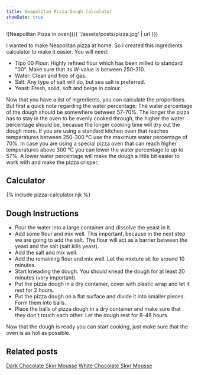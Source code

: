 ```yaml
---
title: Neapolitan Pizza Dough Calculator
showDate: true
---
```


![Neapolitan Pizza in oven]({{ '/assets/posts/pizza.jpg' | url }})

I wanted to make Neapolitan pizza at home. So I created this ingredients calculator to make it easier. You will need:

- Tipo 00 Flour: Highly refined flour which has been milled to standard "00". Make sure that its W-value is between 250-310.
- Water: Clean and free of gas.
- Salt: Any type of salt will do, but sea salt is preferred.
- Yeast: Fresh, solid, soft and beige in colour.

Now that you have a list of ingredients, you can calculate the proportions. But first a quick note regarding the water percentage: The water percentage of the dough should be somewhere between 57-70%. The longer the pizza has to stay in the oven to be evenly cooked through, the higher the water percentage should be, because the longer cooking time will dry out the dough more. If you are using a standard kitchen oven that reaches temperatures between 250-300 °C use the maximum water percentage of 70%. In case you are using a special pizza oven that can reach higher temperatures above 300 °C you can lower the water percentage to up to 57%. A lower water percentage will make the dough a little bit easier to work with and make the pizza crisper.

## Calculator

<div class="py-6">
{% include pizza-calculator.njk %}
</div>

## Dough Instructions

- Pour the water into a large container and dissolve the yeast in it.
- Add some flour and mix well. This important, because in the next step we are going to add the salt. The flour will act as a barrier between the yeast and the salt (salt kills yeast).
- Add the salt and mix well.
- Add the remaining flour and mix well. Let the mixture sit for around 10 minutes.
- Start kneading the dough. You should knead the dough for at least 20 minutes (very important).
- Put the pizza dough in a dry container, cover with plastic wrap and let it rest for 2 hours.
- Put the pizza dough on a flat surface and divide it into smaller pieces. Form them into balls.
- Place the balls of pizza dough in a dry container and make sure that they don't touch each other. Let the dough rest for 8-48 hours.

Now that the dough is ready you can start cooking, just make sure that the oven is as hot as possible.

## Related posts

[Dark Chocolate Skyr Mousse](/posts/dark-skyr-mousse/)
[White Chocolate Skyr Mousse](/posts/white-skyr-mousse/)
